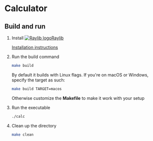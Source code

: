 # Calculator

## Build and run

1. Install [![Raylib logo](https://raw.githubusercontent.com/raysan5/raylib/master/logo/raylib_16x16.png)Raylib](https://raylib.com)

   [Installation instructions](https://github.com/raysan5/raylib#build-and-installation)

2. Run the build command

   ```sh
   make build
   ```

   By default it builds with Linux flags. If you're on macOS or Windows, specify the target as such:

   ```sh
   make build TARGET=macos
   ```

   Otherwise customize the **Makefile** to make it work with your setup

3. Run the executable

   ```sh
   ./calc
   ```

4. Clean up the directory

   ```sh
   make clean
   ```
